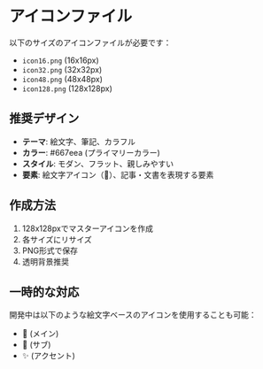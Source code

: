 # アイコンファイル

以下のサイズのアイコンファイルが必要です：

- `icon16.png` (16x16px)
- `icon32.png` (32x32px) 
- `icon48.png` (48x48px)
- `icon128.png` (128x128px)

## 推奨デザイン

- **テーマ**: 絵文字、筆記、カラフル
- **カラー**: #667eea (プライマリーカラー)
- **スタイル**: モダン、フラット、親しみやすい
- **要素**: 絵文字アイコン（🎨）、記事・文書を表現する要素

## 作成方法

1. 128x128pxでマスターアイコンを作成
2. 各サイズにリサイズ
3. PNG形式で保存
4. 透明背景推奨

## 一時的な対応

開発中は以下のような絵文字ベースのアイコンを使用することも可能：
- 🎨 (メイン)
- 📝 (サブ)
- ✨ (アクセント)